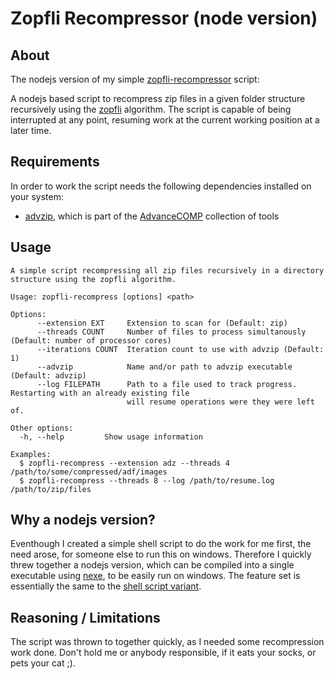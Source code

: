 # Zopfli Recompressor (node version)

## About

The nodejs version of my simple [zopfli-recompressor]() script:

A nodejs based script to recompress zip files in a given folder structure recursively using the [zopfli](https://github.com/google/zopfli) algorithm.
The script is capable of being interrupted at any point, resuming work at the current working position at a later time.

## Requirements

In order to work the script needs the following dependencies installed on your system:

* [advzip](http://www.advancemame.it/comp-readme), which is part of the [AdvanceCOMP](http://www.advancemame.it/comp-readme) collection of tools

## Usage

```text
A simple script recompressing all zip files recursively in a directory structure using the zopfli algorithm.

Usage: zopfli-recompress [options] <path>

Options:
      --extension EXT     Extension to scan for (Default: zip)
      --threads COUNT     Number of files to process simultanously (Default: number of processor cores)
      --iterations COUNT  Iteration count to use with advzip (Default: 1)
      --advzip            Name and/or path to advzip executable (Default: advzip)
      --log FILEPATH      Path to a file used to track progress. Restarting with an already existing file
                          will resume operations were they were left of.

Other options:
  -h, --help         Show usage information

Examples:
  $ zopfli-recompress --extension adz --threads 4 /path/to/some/compressed/adf/images
  $ zopfli-recompress --threads 8 --log /path/to/resume.log /path/to/zip/files
```

## Why a nodejs version?

Eventhough I created a simple shell script to do the work for me first, the need arose, for someone else to run this on windows. Therefore I quickly threw together a nodejs version, which can be compiled into a single executable using [nexe](), to be easily run on windows. The feature set is essentially the same to the [shell script variant]().

## Reasoning / Limitations

The script was thrown to together quickly, as I needed some recompression work done. Don't hold me or anybody responsible, if it eats your socks, or pets your cat ;).
